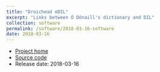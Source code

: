 ```yaml
---
title: "Droichead eDIL"
excerpt: "Links between Ó Dónaill's dictionary and DIL"
collection: software
permalink: /software/2018-03-16-software
date: 2018-03-16
---
```


* [Project home](https://cadhan.com/droichead/)
* [Source code](https://github.com/kscanne/droichead)
* Release date: 2018-03-16
